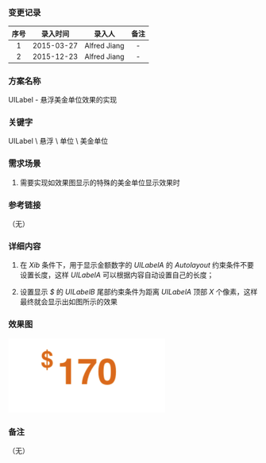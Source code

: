 ### 变更记录

| 序号 | 录入时间 | 录入人 | 备注 |
|:--------:|:--------:|:--------:|:--------:|
| 1 | 2015-03-27 | Alfred Jiang | - |
| 2 | 2015-12-23 | Alfred Jiang | - |

### 方案名称

UILabel - 悬浮美金单位效果的实现

### 关键字

UILabel \ 悬浮 \ 单位 \ 美金单位

### 需求场景

1. 需要实现如效果图显示的特殊的美金单位显示效果时

### 参考链接
（无）

### 详细内容

1. 在 *Xib* 条件下，用于显示金额数字的 *UILabelA* 的 *Autolayout* 约束条件不要设置长度，这样 *UILabelA* 可以根据内容自动设置自己的长度；

2. 设置显示 *$* 的 *UILabelB* 尾部约束条件为距离 *UILabelA* 顶部 *X*
个像素，这样最终就会显示出如图所示的效果

### 效果图
![sample_money](images/Image_00077_00001.png)

### 备注
（无）